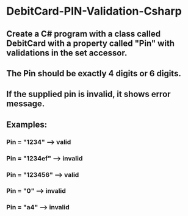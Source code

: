 # DebitCard-PIN-Validation-Csharp
## Create a C# program with a class called DebitCard with a property called "Pin" with validations in the set accessor.
## The Pin should be exactly 4 digits or 6 digits.
## If the supplied pin is invalid, it shows error message.

## Examples:
### Pin = "1234"     -->  valid
### Pin = "1234ef"     -->  invalid
### Pin = "123456"     -->  valid
### Pin = "0"     -->  invalid
### Pin = "a4"     -->  invalid
